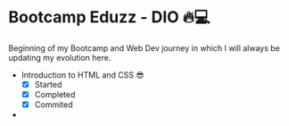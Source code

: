 # Bootcamp Eduzz - DIO :fire::computer:

Beginning of my Bootcamp and Web Dev journey in which I will always be updating my evolution here.

- Introduction to HTML and CSS :sunglasses: 
  - [x] Started
  - [x] Completed
  - [x] Commited

- 
